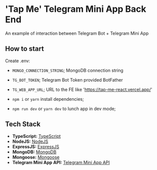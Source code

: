# 'Tap Me' Telegram Mini App Back End

An example of interaction between Telegram Bot + Telegram Mini App

## How to start

Create .env:

- `MONGO_CONNECTION_STRING`; MongoDB connection string
- `TG_BOT_TOKEN`; Telegram Bot Token provided BotFather
- `TG_WEB_APP_URL`; URL to the FE like 'https://tap-me-react.vercel.app/'

- `npm i` or `yarn` install dependencies;
- `npm run dev` or `yarn dev` to lunch app in dev mode;

## Tech Stack

- **TypeScript:** [TypeScript](https://www.typescriptlang.org/)
- **NodeJS:** [NodeJS](https://nodejs.org/en)
- **ExpressJS:** [ExpressJS](https://expressjs.com/)
- **MongoDB:** [MongoDB](https://www.mongodb.com/)
- **Mongoose:** [Mongoose](https://mongoosejs.com/)
- **Telegram Mini App API:** [Telegram Mini App API](https://core.telegram.org/bots/webapps#initializing-mini-apps)
